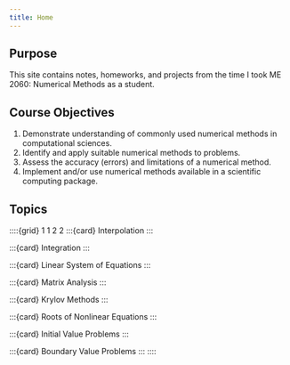 ```yaml
---
title: Home
---
```


## Purpose

This site contains notes, homeworks, and projects from the time I took ME 2060: Numerical Methods as a student.

## Course Objectives

1. Demonstrate understanding of commonly used numerical methods in computational sciences.
2. Identify and apply suitable numerical methods to problems.
3. Assess the accuracy (errors) and limitations of a numerical method.
4. Implement and/or use numerical methods available in a scientific computing package.

## Topics

::::{grid} 1 1 2 2
:::{card}
Interpolation
:::

:::{card}
Integration
:::

:::{card}
Linear System of Equations
:::

:::{card}
Matrix Analysis
:::

:::{card}
Krylov Methods
:::

:::{card}
Roots of Nonlinear Equations
:::

:::{card}
Initial Value Problems
:::

:::{card}
Boundary Value Problems
:::
::::